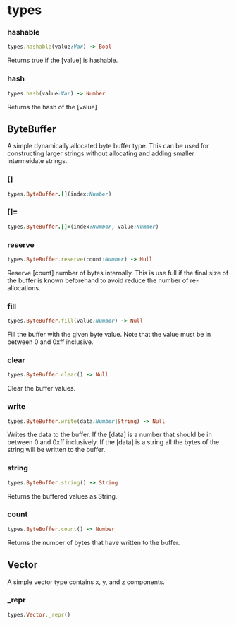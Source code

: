 # types

### hashable

```ruby
types.hashable(value:Var) -> Bool
```

Returns true if the [value] is hashable.

### hash

```ruby
types.hash(value:Var) -> Number
```

Returns the hash of the [value]

## ByteBuffer
A simple dynamically allocated byte buffer type. This can be used for constructing larger strings without allocating and adding smaller intermeidate strings.

### []

```ruby
types.ByteBuffer.[](index:Number)
```



### []=

```ruby
types.ByteBuffer.[]=(index:Number, value:Number)
```



### reserve

```ruby
types.ByteBuffer.reserve(count:Number) -> Null
```

Reserve [count] number of bytes internally. This is use full if the final size of the buffer is known beforehand to avoid reduce the number of re-allocations.

### fill

```ruby
types.ByteBuffer.fill(value:Number) -> Null
```

Fill the buffer with the given byte value. Note that the value must be in between 0 and 0xff inclusive.

### clear

```ruby
types.ByteBuffer.clear() -> Null
```

Clear the buffer values.

### write

```ruby
types.ByteBuffer.write(data:Number|String) -> Null
```

Writes the data to the buffer. If the [data] is a number that should be in between 0 and 0xff inclusively. If the [data] is a string all the bytes of the string will be written to the buffer.

### string

```ruby
types.ByteBuffer.string() -> String
```

Returns the buffered values as String.

### count

```ruby
types.ByteBuffer.count() -> Number
```

Returns the number of bytes that have written to the buffer.

## Vector
A simple vector type contains x, y, and z components.

### _repr

```ruby
types.Vector._repr()
```


